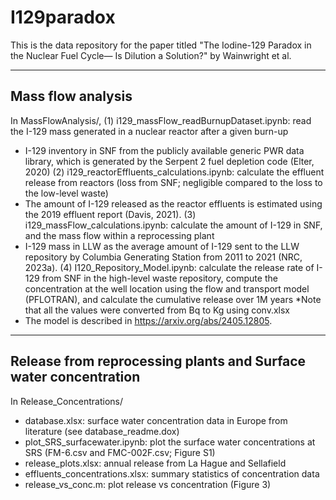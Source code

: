 # I129paradox
This is the data repository for the paper titled "The Iodine-129 Paradox in the Nuclear Fuel Cycle— Is Dilution a Solution?" by Wainwright et al.

-------------------
Mass flow analysis
-------------------
In MassFlowAnalysis/,
(1) i129_massFlow_readBurnupDataset.ipynb: read the I-129 mass generated in a nuclear reactor after a given burn-up
* I-129 inventory in SNF from the publicly available generic PWR data library, which is generated by the Serpent 2 fuel depletion code (Elter, 2020)
(2) i129_reactorEffluents_calculations.ipynb: calculate the effluent release from reactors (loss from SNF; negligible compared to the loss to the low-level waste)
* The amount of I-129 released as the reactor effluents is estimated using the 2019 effluent report (Davis, 2021).
(3) i129_massFlow_calculations.ipynb: calculate the amount of I-129 in SNF, and the mass flow within a reprocessing plant
* I-129 mass in LLW as the average amount of I-129 sent to the LLW repository by Columbia Generating Station from 2011 to 2021 (NRC, 2023a).
(4) I120_Repository_Model.ipynb: calculate the release rate of I-129 from SNF in the high-level waste repository, compute the concentration at the well location using the flow and transport model (PFLOTRAN), and calculate the cumulative release over 1M years
*Note that all the values were converted from Bq to Kg using conv.xlsx
* The model is described in https://arxiv.org/abs/2405.12805.

-----------------------------------------------------------------
Release from reprocessing plants and Surface water concentration
-----------------------------------------------------------------
In Release_Concentrations/
- database.xlsx: surface water concentration data in Europe from literature (see database_readme.dox)
- plot_SRS_surfacewater.ipynb: plot the surface water concentrations at SRS (FM-6.csv and FMC-002F.csv; Figure S1)
- release_plots.xlsx: annual release from La Hague and Sellafield
- effluents_concentrations.xlsx: summary statistics of concentration data
- release_vs_conc.m: plot release vs concentration (Figure 3) 
